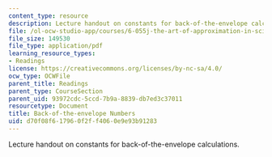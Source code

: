 ```yaml
---
content_type: resource
description: Lecture handout on constants for back-of-the-envelope calculations.
file: /ol-ocw-studio-app/courses/6-055j-the-art-of-approximation-in-science-and-engineering-spring-2008/d70f08f617960f2ff4060e9e93b91283_constants.pdf
file_size: 149530
file_type: application/pdf
learning_resource_types:
- Readings
license: https://creativecommons.org/licenses/by-nc-sa/4.0/
ocw_type: OCWFile
parent_title: Readings
parent_type: CourseSection
parent_uid: 93972cdc-5ccd-7b9a-8839-db7ed3c37011
resourcetype: Document
title: Back-of-the-envelope Numbers
uid: d70f08f6-1796-0f2f-f406-0e9e93b91283
---
```

Lecture handout on constants for back-of-the-envelope calculations.